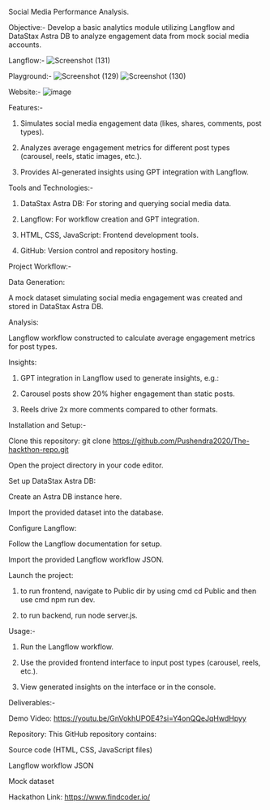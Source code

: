 Social Media Performance Analysis.

Objective:-
Develop a basic analytics module utilizing Langflow and DataStax Astra DB to analyze engagement data from mock social media accounts.

Langflow:-
![Screenshot (131)](https://github.com/user-attachments/assets/25391006-7432-43bb-a51a-e614778ee725)

Playground:-
![Screenshot (129)](https://github.com/user-attachments/assets/1424f97a-accc-40f7-8599-5fae5d19d269)
![Screenshot (130)](https://github.com/user-attachments/assets/95503f3f-dfbe-465f-b836-53786174bf35)

Website:-
![image](https://github.com/user-attachments/assets/d9e795c3-1c6c-42f7-a5f6-f8c48d6d98d1)



Features:-

1. Simulates social media engagement data (likes, shares, comments, post types).

2. Analyzes average engagement metrics for different post types (carousel, reels, static images, etc.).

3. Provides AI-generated insights using GPT integration with Langflow.


Tools and Technologies:-

1. DataStax Astra DB: For storing and querying social media data.

2. Langflow: For workflow creation and GPT integration.

3. HTML, CSS, JavaScript: Frontend development tools.

4. GitHub: Version control and repository hosting.


Project Workflow:-

Data Generation:

A mock dataset simulating social media engagement was created and stored in DataStax Astra DB.

Analysis:

Langflow workflow constructed to calculate average engagement metrics for post types.

Insights:

1. GPT integration in Langflow used to generate insights, e.g.:

2. Carousel posts show 20% higher engagement than static posts.

3. Reels drive 2x more comments compared to other formats.


Installation and Setup:-

Clone this repository: git clone https://github.com/Pushendra2020/The-hackthon-repo.git


Open the project directory in your code editor.

Set up DataStax Astra DB:

Create an Astra DB instance here.

Import the provided dataset into the database.

Configure Langflow:

Follow the Langflow documentation for setup.

Import the provided Langflow workflow JSON.


Launch the project:
1. to run frontend, navigate to Public dir by using cmd cd Public and then use cmd npm run dev.
   
2. to run backend, run node server.js.


Usage:-

1. Run the Langflow workflow.

2. Use the provided frontend interface to input post types (carousel, reels, etc.).

3. View generated insights on the interface or in the console.


Deliverables:-

Demo Video: https://youtu.be/GnVokhUPOE4?si=Y4onQQeJqHwdHpyy

Repository: This GitHub repository contains:  

Source code (HTML, CSS, JavaScript files)

Langflow workflow JSON

Mock dataset

Hackathon Link: https://www.findcoder.io/


